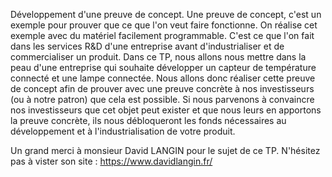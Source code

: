 Développement d'une preuve de concept. Une preuve de concept, c'est un exemple pour prouver que ce que l'on veut faire fonctionne. On réalise cet exemple avec du matériel facilement programmable. 
C'est ce que l'on fait dans les services R&D d'une entreprise avant d'industrialiser et de commercialiser un produit. 
Dans ce TP, nous allons nous mettre dans la peau d'une entreprise qui souhaite développer un capteur de température connecté et une lampe connectée. 
Nous allons donc réaliser cette preuve de concept afin de prouver avec une preuve concrète à nos investisseurs (ou à notre patron) que cela est possible.
Si nous parvenons à convaincre nos investisseurs que cet objet peut exister et que nous leurs en apportons la preuve concrète, ils nous débloqueront les fonds nécessaires au développement et à l'industrialisation de votre produit.


Un grand merci à monsieur David LANGIN pour le sujet de ce TP.
N'hésitez pas à vister son site : https://www.davidlangin.fr/ 

